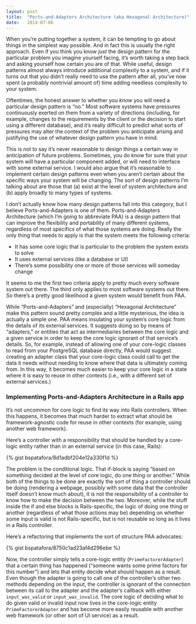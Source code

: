 ```yaml
---
layout: post
title:  "Ports-and-Adapters Architecture (aka Hexagonal Architecture)"
date:   2014-07-06
---
```


When you’re putting together a system, it can be tempting to go about things 
in the simplest way possible. And in fact this is usually the right approach. 
Even if you think you know *just* the design pattern for the particular 
problem you imagine yourself facing, it’s worth taking a step back and asking 
yourself how certain you are of that. While useful, design patterns almost 
always introduce additional complexity to a system, and if it turns out that 
you didn’t really need to use the pattern after all, you’ve now spent (a 
probably nontrivial amount of) time adding needless complexity to your system.

Oftentimes, the honest answer to whether you *know* you will need a particular 
design pattern is “no.” Most software systems have pressures continuously 
exerted on them from a variety of directions (including, for example, changes 
to the requirements by the client or the decision to start using a different 
database), and it’s really difficult to predict what sorts of pressures may 
alter the context of the problem you anticipate arising and justifying the use 
of whatever design pattern you have in mind.

This is not to say it’s never reasonable to design things a certain way in 
anticipation of future problems. Sometimes, you do know for sure that your 
system will have a particular component added, or will need to interface with 
some external service. I would also argue that it’s reasonable to implement 
certain design patterns even when you aren’t certain about the specific ways 
your system will be changing. The sort of design patterns I’m talking about 
are those that (a) exist at the level of system architecture and (b) apply 
broadly to many types of systems.

I don’t actually know how many design patterns fall into this category, but I 
believe Ports-and-Adapters is one of them. Ports-and-Adapters Architecture 
(which I’m going to abbreviate PAA) is a design pattern that can improve the 
flexibility and portability of many different systems, regardless of most 
specifics of what those systems are doing. Really the only thing that needs to 
apply is that the system meets the following criteria:

* It has some core logic that is particular to the problem the system exists 
  to solve
* It uses external services (like a database or UI)
* There’s some possibility one or more of those services will someday change

It seems to me the first two criteria apply to pretty much every software 
system out there. The third only applies to most software systems out there. 
So there’s a pretty good likelihood a given system would benefit from PAA.

While “Ports-and-Adapters” and (especially) “Hexagonal Architecture” make this 
pattern sound pretty complex and a little mysterious, the idea is actually a 
simple one. PAA means insulating your system’s core logic from the details of 
its external services. It suggests doing so by means of “adapters,” or 
entities that act as intermediaries between the core logic and a given service
in order to keep the core logic ignorant of that service’s details. So, for 
example, instead of allowing one of your core-logic classes to read from your 
PostgreSQL database directly, PAA would suggest creating an adapter class that 
your core-logic class could call to get the data it needs without needing to 
know where that data is ultimately coming from. In this way, it becomes much 
easier to keep your core logic in a state where it is easy to reuse in other 
contexts (i.e., with a different set of external services.)

### Implementing Ports-and-Adapters Architecture in a Rails app

It’s not uncommon for core logic to find its way into Rails controllers. When 
this happens, it becomes that much harder to extract what should be 
framework-agnostic code for reuse in other contexts (for example, using 
another web framework).

Here’s a controller with a responsibility that should be handled by a 
core-logic entity rather than in an external service (in this case, Rails):

{% gist bspatafora/8d1adbf204e12a330f1d %}

The problem is the conditional logic. That if-block is saying “based on 
something decided at the level of core logic, do one thing or another.” While 
both of the things to be done are exactly the sort of thing a controller 
should be doing (rendering a webpage, possibly with some data that the 
controller itself doesn’t know much about), it is not the responsibility of a 
controller to know how to make the decision between the two. Moreover, while 
the stuff inside the if and else blocks is Rails-specific, the logic of doing 
one thing or another (regardless of what those actions may be) depending on 
whether some input is valid is not Rails-specific, but is not reusable so long 
as it lives in a Rails controller.

Here’s a refactoring that implements the sort of structure PAA advocates:

{% gist bspatafora/8750c1ad23af4d296ebe %}

Now, the controller simply tells a core-logic entity (`PrimeFactorerAdapter`) 
that a certain thing has happened (“someone wants some prime factors for this 
number”) and lets that entity decide what should happen as a result. Even 
though the adapter is going to call one of the controller’s other two methods
depending on the input, the controller is ignorant of the connection between 
its call to the adapter and the adapter’s callback with either 
`input_was_valid` or `input_was_invalid`. The core logic of deciding what to 
do given valid or invalid input now lives in the core-logic entity 
`PrimeFactorerAdapter` and has become more easily reusable with another web 
framework (or other sort of UI service) as a result.
